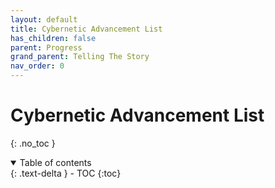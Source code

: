 ```yaml
---
layout: default
title: Cybernetic Advancement List
has_children: false
parent: Progress
grand_parent: Telling The Story
nav_order: 0
---
```

# Cybernetic Advancement List
{: .no_toc }

<details open markdown="block">
  <summary>
    Table of contents
  </summary>
  {: .text-delta }
- TOC
{:toc}
</details>

